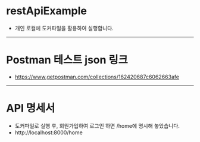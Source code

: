 # restApiExample

* 개인 로컬에 도커파일을 활용하여 실행합니다.

---

# Postman 테스트 json 링크

* https://www.getpostman.com/collections/162420687c6062663afe

---

# API 명세서

* 도커파일로 실행 후, 회원가입하여 로그인 하면 /home에 명시해 놓았습니다.
* http://localhost:8000/home



